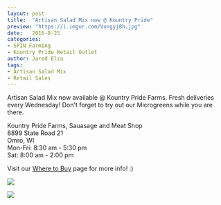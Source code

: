 ```yaml
---
layout: post
title:  "Artisan Salad Mix now @ Kountry Pride"
preview: "https://i.imgur.com/Vungyj8h.jpg"
date:   2016-8-25
categories:
- SPIN Farming
- Kountry Pride Retail Outlet
author: Jared Elza
tags: 
- Artisan Salad Mix
- Retail Sales
---
```


Artisan Salad Mix now available @ Kountry Pride Farms. Fresh deliveries every Wednesday! Don't forget to try out our Microgreens while you are there. 

Kountry Pride Farms, Sauasage and Meat Shop  
8899 State Road 21  
Omro, WI  
Mon-Fri:	8:30 am - 5:30 pm  
Sat:	8:00 am - 2:00 pm   


Visit our [Where to Buy](http://elzahomestead.com/order/) page for more info! :)

[![](https://i.imgur.com/Vungyj8h.jpg)](https://i.imgur.com/Vungyj8.jpg)

[![](https://i.imgur.com/3Qlfdgsh.jpg)](https://i.imgur.com/3Qlfdgs.jpg)